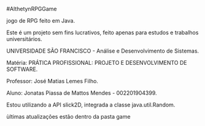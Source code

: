 #AlthetynRPGGame

jogo de RPG feito em Java.

Este é um projeto sem fins lucrativos, feito apenas para estudos e trabalhos universitários.

UNIVERSIDADE SÃO FRANCISCO - Análise e Desenvolvimento de Sistemas.

Matéria: PRÁTICA PROFISSIONAL: PROJETO E DESENVOLVIMENTO DE SOFTWARE.

Professor: José Matias Lemes Filho.

Aluno: Jonatas Piassa de Mattos Mendes - 002201904399.

Estou utilizando a API slick2D, integrada a classe java.util.Random.

ùltimas atualizações estão dentro da pasta game

